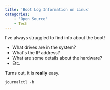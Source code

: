 ```yaml
---
title: 'Boot Log Information on Linux'
categories:
    - 'Open Source'
    - Tech
---
```


I've always struggled to find info about the boot!

- What drives are in the system?
- What's the IP address?
- What are some details about the hardware?
- Etc.

Turns out, it is **really** easy.

```
journalctl -b
```
